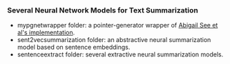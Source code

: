 ### Several Neural Network Models for Text Summarization

* mypgnetwrapper folder: a pointer-generator wrapper of [Abigail See et al's implementation](https://github.com/abisee/pointer-generator).
* sent2vecsummarization folder: an abstractive neural summarization model based on sentence embeddings.
* sentenceextract folder: several extractive neural summarization models.

